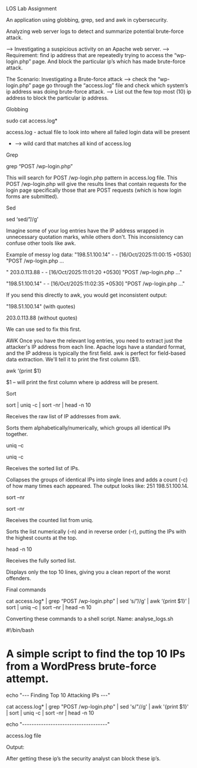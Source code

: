 LOS Lab Assignment 

 
An application using globbing, grep, sed and awk in cybersecurity. 
 
Analyzing web server logs to detect and summarize potential brute-force attack. 
 
--> Investigating a suspicious activity on an Apache web server. 
--> Requirement: find ip address that are repeatedly trying to access the “wp-login.php” page. And block the particular ip’s which has made brute-force attack. 
 
The Scenario: Investigating a Brute-force attack 
--> check the “wp-login.php” page go through the “access.log” file and check which system’s ip address was doing brute-force attack. 
--> List out the few top most (10) ip address to block the particular ip address. 
 
Globbing 
 
sudo cat access.log* 
 
access.log - actual file to look into where all failed login data will be present 
*  --> wild card that matches all kind of access.log 

Grep 
 
grep “POST /wp-login.php” 
 
This will search for POST /wp-login.php pattern in access.log file. This POST /wp-login.php will give the results lines that contain requests for the login page specifically those that are POST requests (which is how login forms are submitted). 
 
Sed 
 
sed ‘sed/”//g’  
 
Imagine some of your log entries have the IP address wrapped in unnecessary quotation marks, while others don't. This inconsistency can confuse other tools like awk. 
 

 

 

 
Example of messy log data: 
"198.51.100.14" - - [16/Oct/2025:11:00:15 +0530] "POST /wp-login.php ... 

" 203.0.113.88 - - [16/Oct/2025:11:01:20 +0530] "POST /wp-login.php ..."  

"198.51.100.14" - - [16/Oct/2025:11:02:35 +0530] "POST /wp-login.php ..." 

If you send this directly to awk, you would get inconsistent output: 

"198.51.100.14" (with quotes) 

203.0.113.88 (without quotes) 

We can use sed to fix this first. 
 
AWK 
Once you have the relevant log entries, you need to extract just the attacker's IP address from each line. Apache logs have a standard format, and the IP address is typically the first field. awk is perfect for field-based data extraction. We'll tell it to print the first column ($1). 
 
awk ‘{print $1} 

$1 – will print the first column where ip address will be present. 

Sort 

sort | uniq -c | sort -nr | head -n 10 

Receives the raw list of IP addresses from awk. 

Sorts them alphabetically/numerically, which groups all identical IPs together. 

 

 

uniq –c 

uniq -c 

Receives the sorted list of IPs. 

Collapses the groups of identical IPs into single lines and adds a count (-c) of how many times each appeared. The output looks like: 251 198.51.100.14. 

sort –nr 

sort -nr 

Receives the counted list from uniq. 

Sorts the list numerically (-n) and in reverse order (-r), putting the IPs with the highest counts at the top. 

head -n 10 

Receives the fully sorted list. 

Displays only the top 10 lines, giving you a clean report of the worst offenders. 

 

 

Final commands 

cat access.log* | grep “POST /wp-login.php” | sed ‘s/”//g’ | awk ‘{print $1}’ | sort | uniq –c | sort –nr | head –n 10 

Converting these commands to a shell script. Name: analyse_logs.sh 

 

#!/bin/bash 

# A simple script to find the top 10 IPs from a WordPress brute-force attempt.  

echo "--- Finding Top 10 Attacking IPs ---" 

cat access.log* | grep "POST /wp-login.php" | sed 's/"//g' | awk '{print $1}' | sort | uniq -c | sort -nr | head -n 10 

echo "------------------------------------" 
 
 
access.log file 
 

 
Output: 
 
 
After getting these ip’s the security analyst can block these ip’s. 

 
 
